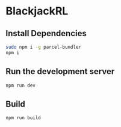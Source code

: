 # BlackjackRL

## Install Dependencies
```sh
sudo npm i -g parcel-bundler
npm i
```

## Run the development server
```sh
npm run dev
```

## Build
```sh
npm run build
```
